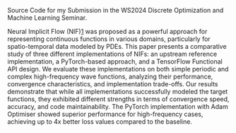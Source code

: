 Source Code for my Submission in the WS2024 Discrete Optimization and Machine Learning Seminar.

Neural Implicit Flow (NIF)[1] was proposed as a powerful approach for representing continuous functions in various domains, particularly for spatio-temporal data modeled
by PDEs. This paper presents a comparative study of three different implementations of NIFs: an upstream reference implementation, a PyTorch-based approach, and a TensorFlow
Functional API design. We evaluate these implementations on both simple periodic and complex high-frequency wave functions, analyzing their performance, convergence
characteristics, and implementation trade-offs. Our results demonstrate that while all implementations successfully modeled the target functions, they exhibited different
strengths in terms of convergence speed, accuracy, and code maintainability. The PyTorch implementation with Adam Optimiser showed superior performance for high-frequency
cases, achieving up to 4x better loss values compared to the baseline.

[1]: https://arxiv.org/pdf/2204.03216
